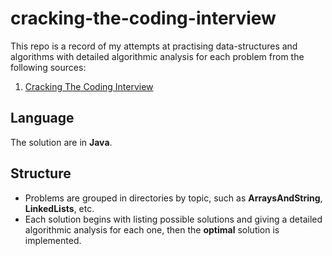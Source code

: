 # cracking-the-coding-interview

This repo is a record of my attempts at practising data-structures and algorithms with detailed algorithmic analysis for each problem from the following sources:
1. [Cracking The Coding Interview](https://www.amazon.com/Cracking-Coding-Interview-Programming-Questions/dp/0984782850/ref=sr_1_1?dchild=1&keywords=cracking+the+coding+interview&qid=1620865491&sr=8-1)

## Language
The solution are in **Java**.

## Structure
- Problems are grouped in directories by topic, such as **ArraysAndString**, **LinkedLists**, etc.
- Each solution begins with listing possible solutions and giving a detailed algorithmic analysis for each one, then the **optimal** solution is implemented.

